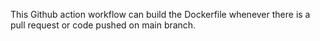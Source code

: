 This Github action workflow can build the Dockerfile whenever there is a pull request or code pushed on main branch.
